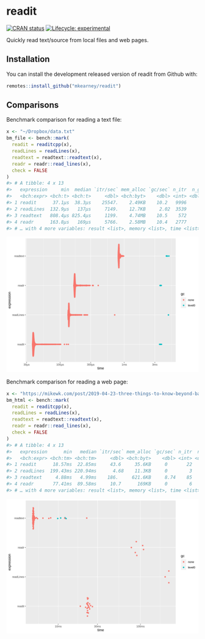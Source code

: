 
<!-- README.md is generated from README.Rmd. Please edit that file -->

# readit

<!-- badges: start -->

[![CRAN
status](https://www.r-pkg.org/badges/version/readit)](https://CRAN.R-project.org/package=readit)
[![Lifecycle:
experimental](https://img.shields.io/badge/lifecycle-experimental-orange.svg)](https://www.tidyverse.org/lifecycle/#experimental)
<!-- badges: end -->

Quickly read text/source from local files and web pages.

## Installation

You can install the development released version of readit from Github
with:

``` r
remotes::install_github("mkearney/readit")
```

## Comparisons

Benchmark comparison for reading a text file:

``` r
x <- "~/Dropbox/data.txt"
bm_file <- bench::mark(
  readit = readitcpp(x),
  readLines = readLines(x),
  readtext = readtext::readtext(x),
  readr = readr::read_lines(x),
  check = FALSE
)
#> # A tibble: 4 x 13
#>   expression     min  median `itr/sec` mem_alloc `gc/sec` n_itr  n_gc total_time
#>   <bch:expr> <bch:t> <bch:t>     <dbl> <bch:byt>    <dbl> <int> <dbl>   <bch:tm>
#> 1 readit      37.1µs  38.3µs    25547.    2.49KB    10.2   9996     4      391ms
#> 2 readLines  132.9µs   137µs     7149.    12.7KB     2.02  3539     1      495ms
#> 3 readtext   808.4µs 825.4µs     1199.    4.74MB    10.5    572     5      477ms
#> 4 readr      163.8µs   169µs     5766.    2.58MB    10.4   2777     5      482ms
#> # … with 4 more variables: result <list>, memory <list>, time <list>, gc <list>
```

![](man/figures/README-bm_file.png)

Benchmark comparison for reading a web
page:

``` r
x <- "https://mikewk.com/post/2019-04-23-three-things-to-know-beyond-base-r/index.html"
bm_html <- bench::mark(
  readit = readitcpp(x),
  readLines = readLines(x),
  readtext = readtext::readtext(x),
  readr = readr::read_lines(x),
  check = FALSE
)
#> # A tibble: 4 x 13
#>   expression      min   median `itr/sec` mem_alloc `gc/sec` n_itr  n_gc total_time
#>   <bch:expr> <bch:tm> <bch:tm>     <dbl> <bch:byt>    <dbl> <int> <dbl>   <bch:tm>
#> 1 readit      18.57ms  22.85ms     43.6     35.6KB     0       22     0      505ms
#> 2 readLines  199.43ms 220.94ms      4.68    11.3KB     0        3     0      641ms
#> 3 readtext     4.88ms   4.99ms    186.     621.6KB     8.74    85     4      458ms
#> 4 readr       77.41ms  89.58ms     10.7      169KB     0        6     0      558ms
#> # … with 4 more variables: result <list>, memory <list>, time <list>, gc <list>
```

![](man/figures/README-bm_html.png)
